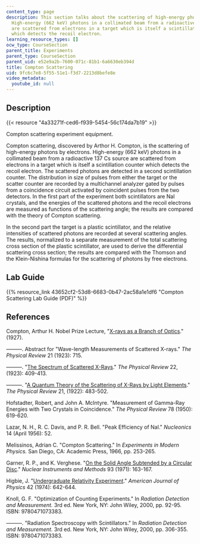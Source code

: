 ```yaml
---
content_type: page
description: This section talks about the scattering of high-energy photons by electrons.
  High-energy (662 keV) photons in a collimated beam from a radioactive 137 Cs source
  are scattered from electrons in a target which is itself a scintillation counter
  which detects the recoil electron.
learning_resource_types: []
ocw_type: CourseSection
parent_title: Experiments
parent_type: CourseSection
parent_uid: e52e9a2b-7600-071c-81b1-6a6630eb394d
title: Compton Scattering
uid: 9fc6c7e8-5f55-51e1-f3d7-2213d8befe8e
video_metadata:
  youtube_id: null
---
```


Description
-----------

{{< resource "4a33271f-ced6-f939-5454-56c174da7b19" >}}

Compton scattering experiment equipment.

Compton scattering, discovered by Arthor H. Compton, is the scattering of high-energy photons by electrons. High-energy (662 keV) photons in a collimated beam from a radioactive 137 Cs source are scattered from electrons in a target which is itself a scintillation counter which detects the recoil electron. The scattered photons are detected in a second scintillation counter. The distribution in size of pulses from either the target or the scatter counter are recorded by a multichannel analyzer gated by pulses from a coincidence circuit activated by coincident pulses from the two detectors. In the first part of the experiment both scintillators are NaI crystals, and the energies of the scattered photons and the recoil electrons are measured as functions of the scattering angle; the results are compared with the theory of Compton scattering.

In the second part the target is a plastic scintillator, and the relative intensities of scattered photons are recorded at several scattering angles. The results, normalized to a separate measurement of the total scattering cross section of the plastic scintillator, are used to derive the differential scattering cross section; the results are compared with the Thomson and the Klein-Nishina formulas for the scattering of photons by free electrons.

Lab Guide
---------

{{% resource_link 43652cf2-53d8-6683-0b47-2ac58a1e1df6 "Compton Scattering Lab Guide (PDF)" %}}

References
----------

Compton, Arthur H. Nobel Prize Lecture, "[X-rays as a Branch of Optics](https://www.nobelprize.org/prizes/physics/1927/compton/lecture/)." (1927).

———. Abstract for "Wave-length Measurements of Scattered X-rays." _The Physical Review_ 21 (1923): 715.

———. "[The Spectrum of Scattered X-Rays](https://journals.aps.org/pr/abstract/10.1103/PhysRev.22.409)." _The Physical Review_ 22, (1923): 409-413.

———. "[A Quantum Theory of the Scattering of X-Rays by Light Elements](https://journals.aps.org/pr/abstract/10.1103/PhysRev.21.483)." _The Physical Review_ 21, (1922): 483-502.

Hofstadter, Robert, and John A. McIntyre. "Measurement of Gamma-Ray Energies with Two Crystals in Coincidence." _The Physical Review_ 78 (1950): 619-620.

Lazar, N. H., R. C. Davis, and P. R. Bell. "Peak Efficiency of NaI." _Nucleonics_ 14 (April 1956): 52.

Melissinos, Adrian C. "Compton Scattering." In _Experiments in Modern Physics._ San Diego, CA: Academic Press, 1966, pp. 253-265.

Garner, R. P., and K. Verghese. "[On the Solid Angle Subtended by a Circular Disc](https://www.sciencedirect.com/science/article/pii/0029554X71901558)." _Nuclear Instruments and Methods_ 93 (1971): 163-167.

Higbie, J. "[Undergraduate Relativity Experiment](https://eric.ed.gov/?id=EJ103134)." _American Journal of Physics_ 42 (1974): 642-644.

Knoll, G. F. "Optimization of Counting Experiments." In _Radiation Detection and Measurement._ 3rd ed. New York, NY: John Wiley, 2000, pp. 92-95. ISBN: 9780471073383.

———. "Radiation Spectroscopy with Scintillators." In _Radiation Detection and Measurement._ 3rd ed. New York, NY: John Wiley, 2000, pp. 306-355. ISBN: 9780471073383.